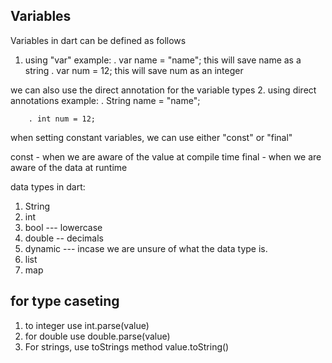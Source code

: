 
## Variables
Variables in dart can be defined as follows

1. using "var"
    example:
        . var name = "name";
        this will save name as a string
        . var num = 12;
        this will save num as an integer

we can also use the direct annotation for the variable types
2. using direct annotations
    example:
        . String name = "name";


        . int num = 12;

when setting constant variables, we can use either "const" or "final"

const - when we are aware of the value at compile time
final - when we are aware of the data at runtime

data types in dart:
1. String
2. int
3. bool --- lowercase
4. double -- decimals
5. dynamic --- incase we are unsure of what the data type is.
6. list
7. map

## for type caseting
1. to integer
    use int.parse(value)
2. for double
    use double.parse(value)
3. For strings, use toStrings method
    value.toString()
